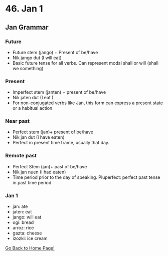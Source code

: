 # 46. Jan 1
## Jan Grammar
### Future
* Future stem (jango) + Present of be/have
* Nik jango dut (I will eat)
* Basic future tense for all verbs. Can represent modal shall or will (shall we something)
### Present
* Imperfect stem (janten) + present of be/have
* Nik jaten dut (I eat )
* For non-conjugated verbs like Jan, this form can express a present state or a habitual action
### Near past
* Perfect stem (jan)+ present of be/have
* Nik jan dut (I have eaten)
* Perfect in present time frame, usually that day.
### Remote past
* Perfect Stem (jan)+ past of be/have
* Nik jan nuen (I had eaten)
* Time period prior to the day of speaking. Pluperfect: perfect past tense in past time period.

### Jan 1
* jan: ate
* jaten: eat
* jango: will eat
* ogi: bread
* arroz: rice
* gazta: cheese
* izozki: ice cream

[ Go Back to Home Page!](..)
